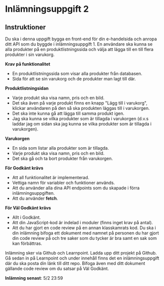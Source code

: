 # Inlämningsuppgift 2

## Instruktioner

Du ska i denna uppgift bygga en front-end för din e-handelsida och anropa ditt API som du byggde i inlämningsuppgift 1. En användare ska kunna se alla produkter på en produktlistningssida och välja att lägga till en till flera produkter i sin varukorg.

**Krav på funktionalitet**

* En produktlistningssida som visar alla produkter från databasen.
* Sida för att se sin varukorg och de produkter man lagt till där.

**Produktlistningsidan**
* Varje produkt ska visa namn, pris och en bild.
* Det ska även på varje produkt finns en knapp "Lägg till i varukorg", klickar användaren på den så ska produkten läggas till i varukorgen.
* Det ska inte kunna gå att lägga till samma produkt igen.
* Jag ska kunna se vilka produkter som är tillagda i varukorgen (d.v.s laddar jag om sidan ska jag kunna se vilka produkter som är tillagda i varukorgen).

**Varukorgen**
* En sida som listar alla produkter som är tillagda.
* Varje produkt ska visa namn, pris och en bild.
* Det ska gå och ta bort produkter från varukorgen.

**För Godkänt krävs**
* Att all funktionalitet är implementerad.
* Vettiga namn för variabler och funktioner används.
* Att du använder alla dina API endpoints som du skapade i förra inlämningsuppgiften.
* Att du använder **fetch**.

**För Väl Godkänt krävs**
* Allt i Godkänt.
* Att din JavaScript-kod är indelad i moduler (finns inget krav på antal).
* Att du har gjort en code review på en annan klasskamrats kod. Du ska i din inlämning bifoga ett dokument med namnet på personen du har gjort
din code review på och tre saker som du tycker är bra samt en sak som kan förbättras.

Inlämning sker via Github och Learnpoint. Ladda upp ditt projekt på Github. Gå sedan in på Learnpoint och under innehåll finns det en inlämningsuppgift där du ska posta din länk till ditt repo. Bifoga även med ditt dokument gällande code review om du satsar på Väl Godkänt.

**Inlämning senast**: 5/2 23:59 